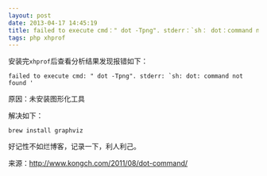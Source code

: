 ```yaml
---
layout: post
date: 2013-04-17 14:45:19
title: failed to execute cmd：" dot -Tpng". stderr：`sh： dot：command not found`
tags: php xhprof
---
```


安装完`xhprof`后查看分析结果发现报错如下：
	
	failed to execute cmd: " dot -Tpng". stderr: `sh: dot: command not found '

原因：未安装图形化工具

解决如下：

	brew install graphviz


好记性不如烂博客，记录一下，利人利己。




来源：<http://www.kongch.com/2011/08/dot-command/>
	